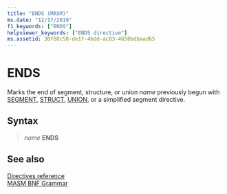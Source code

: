```yaml
---
title: "ENDS (MASM)"
ms.date: "12/17/2019"
f1_keywords: ["ENDS"]
helpviewer_keywords: ["ENDS directive"]
ms.assetid: 30f68c58-de1f-4bdd-ac83-4658bdbaad65
---
```

# ENDS

Marks the end of segment, structure, or union *name* previously begun with [SEGMENT](segment.md), [STRUCT](struct-masm.md), [UNION](union.md), or a simplified segment directive.

## Syntax

> *name* **ENDS**

## See also

[Directives reference](directives-reference.md)\
[MASM BNF Grammar](masm-bnf-grammar.md)
